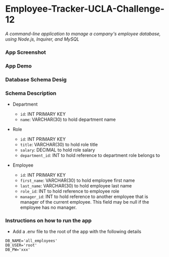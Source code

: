 # Employee-Tracker-UCLA-Challenge-12
*A command-line application to manage a company's employee database, using Node.js, Inquirer, and MySQL*

### App Screenshot

### App Demo


### Database Schema Desig




### Schema Description

- Department
    - `id`: INT PRIMARY KEY
    - `name`: VARCHAR(30) to hold department name

- Role
    - `id`: INT PRIMARY KEY
    - `title`: VARCHAR(30) to hold role title
    - `salary`: DECIMAL to hold role salary
    - `department_id`: INT to hold reference to department role belongs to

- Employee
    - `id`: INT PRIMARY KEY
    - `first_name`: VARCHAR(30) to hold employee first name
    - `last_name`: VARCHAR(30) to hold employee last name
    - `role_id`: INT to hold reference to employee role
    - `manager_id`: INT to hold reference to another employee that is manager of the current employee. This field may be null if the employee has no manager.

### Instructions on how to run the app

- Add a .env file to the root of the app with the following details

```text
DB_NAME='all_employees'
DB_USER='root'
DB_PW='xxx'
```


